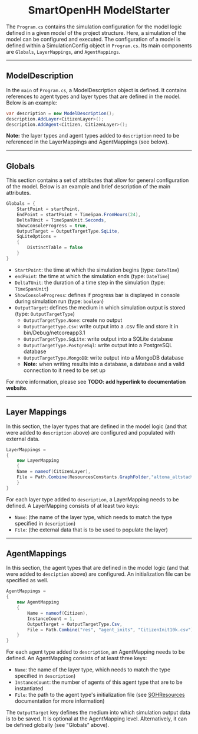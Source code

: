 <h1 align="center">SmartOpenHH ModelStarter</h1>

The `Program.cs` contains the simulation configuration for the model logic defined in a given model of the project structure. Here, a simulation of the model can be configured and executed. The configuration of a model is defined within a SimulationConfig object in `Program.cs`. Its main components are `Globals`, `LayerMappings`, and `AgentMappings`.

___

## ModelDescription

In the `main` of `Program.cs`, a ModelDescription object is defined. It contains references to agent types and layer types that are defined in the model. Below is an example:

```c#
var description = new ModelDescription();
description.AddLayer<CitizenLayer>();
description.AddAgent<Citizen, CitizenLayer>();
```

**Note:** the layer types and agent types added to `description` need to be referenced in the LayerMappings and AgentMappings (see below).

___

## Globals

This section contains a set of attributes that allow for general configuration of the model. Below is an example and brief description of the main attributes.

```C#
Globals = {
    StartPoint = startPoint,
    EndPoint = startPoint + TimeSpan.FromHours(24),
    DeltaTUnit = TimeSpanUnit.Seconds,
    ShowConsoleProgress = true,
    OutputTarget = OutputTargetType.SqLite,
    SqLiteOptions =
    {
        DistinctTable = false
    }
}
```

* `StartPoint`: the time at which the simulation begins (type: `DateTime`)
* `endPoint`: the time at which the simulation ends (type: `DateTime`)
* `DeltaTUnit`: the duration of a time step in the simulation (type: `TimeSpanUnit`)
* `ShowConsoleProgress`: defines if progress bar is displayed in console during simulation run (type: `boolean`)
* `OutputTarget`: defines the medium in which simulation output is stored (type: `OutputTargetType`)
  * `OutputTargetType.None`: create no output
  * `OutputTargetType.Csv`: write output into a .csv file and store it in bin/Debug/netcoreapp3.1
  * `OutputTargetType.SqLite`: write output into a SQLite database
  * `OutputTargetType.PostgreSql`: write output into a PostgreSQL database
  * `OutputTargetType.MongoDB`: write output into a MongoDB database
  * **Note:** when writing results into a database, a database and a valid connection to it need to be set up

For more information, please see **TODO: add hyperlink to documentation website**.

___

## Layer Mappings

In this section, the layer types that are defined in the model logic (and that were added to `description` above) are configured and populated with external data. 

```c#
LayerMappings =
{
    new LayerMapping
    {
    Name = nameof(CitizenLayer),
	File = Path.Combine(ResourcesConstants.GraphFolder,"altona_altstadt_walk_graph.graphml")
	}
}
```

For each layer type added to `description`, a LayerMapping needs to be defined. A LayerMapping consists of at least two keys:

* `Name`: (the name of the layer type, which needs to match the type specified in `description`)
* `File`: (the external data that is to be used to populate the layer)

___

## AgentMappings

In this section, the agent types that are defined in the model logic (and that were added to `desciption` above) are configured. An initialization file can be specified as well.

```c#
AgentMappings =
{
    new AgentMapping
    {
        Name = nameof(Citizen),
        InstanceCount = 1,
        OutputTarget = OutputTargetType.Csv,
        File = Path.Combine("res", "agent_inits", "CitizenInit10k.csv")
	}
}
```

For each agent type added to `description`, an AgentMapping needs to be defined. An AgentMapping consists of at least three keys:

* `Name`: the name of the layer type, which needs to match the type specified in `description`)
* `InstanceCount`: the number of agents of this agent type that are to be instantiated
* `File`: the path to the agent type's initialization file (see [SOHResources](../SOHResources/README.md) documentation for more information)

The `OutputTarget` key defines the medium into which simulation output data is to be saved. It is optional at the AgentMapping level. Alternatively, it can be defined globally (see "Globals" above).
